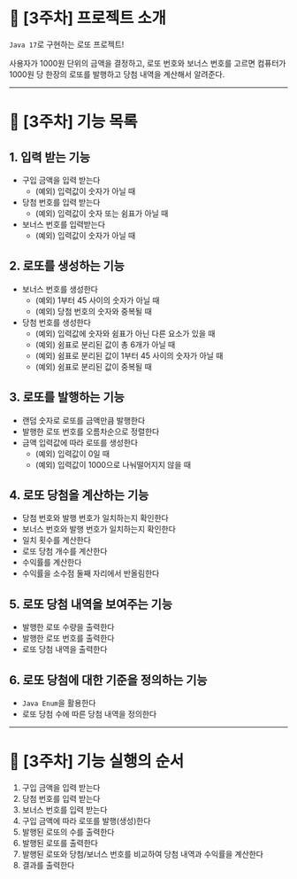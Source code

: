 # 🌰 [3주차] 프로젝트 소개

`Java 17`로 구현하는 로또 프로젝트!

사용자가 1000원 단위의 금액을 결정하고, 로또 번호와 보너스 번호를 고르면 컴퓨터가 1000원 당 한장의 로또를 발행하고 당첨 내역을 계산해서 알려준다.

- - -
# 🪷 [3주차] 기능 목록

## 1. 입력 받는 기능
- 구입 금액을 입력 받는다
    - (예외) 입력값이 숫자가 아닐 때
- 당첨 번호를 입력 받는다
    - (예외) 입력값이 숫자 또는 쉼표가 아닐 때
- 보너스 번호를 입력받는다
    - (예외) 입력값이 숫자가 아닐 때

## 2. 로또를 생성하는 기능
- 보너스 번호를 생성한다
    - (예외) 1부터 45 사이의 숫자가 아닐 때
    - (예외) 당첨 번호의 숫자와 중복될 때
- 당첨 번호를 생성한다
    - (예외) 입력값에 숫자와 쉼표가 아닌 다른 요소가 있을 때
    - (예외) 쉼표로 분리된 값이 총 6개가 아닐 때
    - (예외) 쉼표로 분리된 값이 1부터 45 사이의 숫자가 아닐 때
    - (예외) 쉼표로 분리된 값이 중복될 때

## 3. 로또를 발행하는 기능
- 랜덤 숫자로 로또를 금액만큼 발행한다
- 발행한 로또 번호를 오름차순으로 정렬한다
- 금액 입력값에 따라 로또를 생성한다
  - (예외) 입력값이 0일 때
  - (예외) 입력값이 1000으로 나눠떨어지지 않을 때

## 4. 로또 당첨을 계산하는 기능
- 당첨 번호와 발행 번호가 일치하는지 확인한다
- 보너스 번호와 발행 번호가 일치하는지 확인한다
- 일치 횟수를 계산한다
- 로또 당첨 개수를 계산한다
- 수익률를 계산한다
- 수익률을 소수점 둘째 자리에서 반올림한다

## 5. 로또 당첨 내역을 보여주는 기능
- 발행한 로또 수량을 출력한다
- 발행한 로또 번호를 출력한다
- 로또 당첨 내역을 출력한다


## 6. 로또 당첨에 대한 기준을 정의하는 기능
- `Java Enum`을 활용한다
- 로또 당첨 수에 따른 당첨 내역을 정의한다

- - - 
# 🧸 [3주차] 기능 실행의 순서

1. 구입 금액을 입력 받는다
2. 당첨 번호를 입력 받는다
3. 보너스 번호를 입력 받는다
4. 구입 금액에 따라 로또를 발행(생성)한다
5. 발행된 로또의 수를 출력한다
6. 발행된 로또를 출력한다
7. 발행된 로또와 당첨/보너스 번호를 비교하여 당첨 내역과 수익률을 계산한다
8. 결과를 출력한다